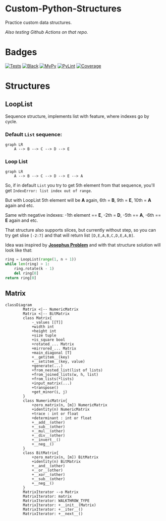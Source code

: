 # Custom-Python-Structures

Practice custom data structures.

*Also testing Github Actions on that repo.*

# Badges

[![Tests](https://github.com/Quantum-0/custom-python-structures/actions/workflows/tests.yml/badge.svg)](https://github.com/Quantum-0/custom-python-structures/actions/workflows/tests.yml)
[![Black](https://github.com/Quantum-0/custom-python-structures/actions/workflows/black.yml/badge.svg)](https://github.com/Quantum-0/custom-python-structures/actions/workflows/black.yml)
[![MyPy](https://github.com/Quantum-0/custom-python-structures/actions/workflows/mypy.yml/badge.svg)](https://github.com/Quantum-0/custom-python-structures/actions/workflows/mypy.yml)
[![PyLint](https://github.com/Quantum-0/custom-python-structures/actions/workflows/lint.yml/badge.svg)](https://github.com/Quantum-0/custom-python-structures/actions/workflows/lint.yml)
[![Coverage](https://github.com/Quantum-0/custom-python-structures/actions/workflows/coverage.yml/badge.svg)](https://github.com/Quantum-0/custom-python-structures/actions/workflows/coverage.yml)

# Structures

## LoopList

Sequence structure, implements list with feature, where indexes go by cycle.

### Default `List` sequence:
```mermaid
graph LR
    A --> B --> C --> D --> E
```

### Loop List
```mermaid
graph LR
    A --> B --> C --> D --> E --> A
```

So, if in default `List` you try to get 5th element from that sequence, you'll get `IndexError: list index out of range`.

But with LoopList 5th element will be **A** again, 6th = **B**, 9th = **E**, 10th = **A** again and etc.

Same with negative indexes: -1th element == **E**, -2th = **D**, -5th == **A**, -6th == **E** again and etc.

That structure also supports slices, but currently without step, so you can try get slise `[-2:7]` and that will return list `[D,E,A,B,C,D,E,A,B]`.

Idea was inspired by [**Josephus Problem**](https://en.wikipedia.org/wiki/Josephus_problem) and with that structure solution will look like that:
```python
ring = LoopList(range(1, n + 1))
while len(ring) > 1:
    ring.rotate(k - 1)
    del ring[0]
return ring[0]
```

## Matrix
```mermaid
classDiagram
        Matrix <|-- NumericMatrix
        Matrix <|-- BitMatrix
        class Matrix{
            -_values [[T]]
            +width int
            +height int
            +size tuple
            +is_square bool
            +rotated_... Matrix
            +mirrored_... Matrix
            +main_diagonal [T]
            +__getitem__(key)
            +__setitem__(key, value)
            +generate(...)
            +from_nested_list(list of lists)
            +from_joined_lists(w, h, list)
            +from_lists(*lists)
            +input_matrix(...)
            +transpose()
            +get_minor(i, j)
        }
        class NumericMatrix{
            +zero_matrix(n, [m]) NumericMatrix
            +identity(n) NumericMatrix
            +trace : int or float
            +determinant : int or float
            +__add__(other)
            +__sub__(other)
            +__mul__(other)
            +__div__(other)
            +__invert__()
            +__neg__()
        }
        class BitMatrix{
            +zero_matrix(n, [m]) BitMatrix
            +identity(n) BitMatrix
            +__and__(other)
            +__or__(other)
            +__xor__(other)
            +__sub__(other)
            +__neg__()
        }
        MatrixIterator --o Matrix
        MatrixIterator: matrix
        MatrixIterator: WALKTHROW_TYPE
        MatrixIterator: +__init__(Matrix)
        MatrixIterator: +__iter__()
        MatrixIterator: +__next__()
```